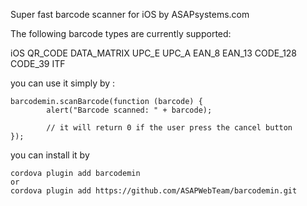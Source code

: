 Super fast barcode scanner for iOS by ASAPsystems.com

The following barcode types are currently supported:

iOS
QR_CODE
DATA_MATRIX
UPC_E
UPC_A
EAN_8
EAN_13
CODE_128
CODE_39
ITF

you can use it simply by :

    barcodemin.scanBarcode(function (barcode) {
            alert("Barcode scanned: " + barcode);

            // it will return 0 if the user press the cancel button
    });



you can install it by 


    cordova plugin add barcodemin
    or
    cordova plugin add https://github.com/ASAPWebTeam/barcodemin.git
